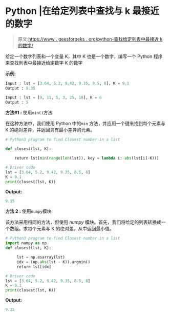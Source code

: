 # Python |在给定列表中查找与 k 最接近的数字

> 原文:[https://www . geesforgeks . org/python-查找给定列表中最接近 k 的数字/](https://www.geeksforgeeks.org/python-find-closest-number-to-k-in-given-list/)

给定一个数字列表和一个变量 K，其中 K 也是一个数字，编写一个 Python 程序来查找列表中最接近给定数字 K 的数字

**示例:**

```py
Input : lst = [3.64, 5.2, 9.42, 9.35, 8.5, 8], K = 9.1
Output : 9.35

Input : lst = [9, 11, 5, 3, 25, 18], K = 6
Output : 5

```

**方法#1 :** 使用`min()`方法

在这种方法中，我们使用 Python 中的`min` 方法，并应用一个键来找到每个元素与 K 的绝对差异，并返回具有最小差异的元素。

```py
# Python3 program to find Closest number in a list

def closest(lst, K):

    return lst[min(range(len(lst)), key = lambda i: abs(lst[i]-K))]

# Driver code
lst = [3.64, 5.2, 9.42, 9.35, 8.5, 8]
K = 9.1
print(closest(lst, K))
```

**Output:**

```py
9.35

```

**方法 2 :** 使用`numpy`模块

该方法采用相同的方法，但使用 *numpy* 模块。首先，我们将给定的列表转换成一个数组。求每个元素与 K 的绝对差，从中返回最小值。

```py
# Python3 program to find Closest number in a list
import numpy as np
def closest(lst, K):

     lst = np.asarray(lst)
     idx = (np.abs(lst - K)).argmin()
     return lst[idx]

# Driver code
lst = [3.64, 5.2, 9.42, 9.35, 8.5, 8]
K = 9.1
print(closest(lst, K))
```

**Output:**

```py
9.35

```